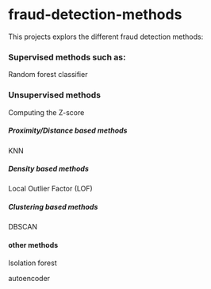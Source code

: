 # fraud-detection-methods

This projects explors the different fraud detection methods: 

### Supervised methods such as:
Random forest classifier

### Unsupervised methods 
Computing the Z-score
##### Proximity/Distance based methods
KNN 
##### Density based methods
Local Outlier Factor (LOF) 
##### Clustering based methods
DBSCAN
#### other methods 
Isolation forest

autoencoder

